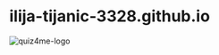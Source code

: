 # ilija-tijanic-3328.github.io
![quiz4me-logo](https://user-images.githubusercontent.com/56042242/161157937-3cd902ab-aaf0-44bb-8bf7-c1409af9342e.png)
